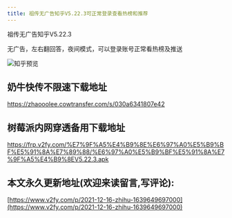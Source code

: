 ```yaml
---
title: 祖传无广告知乎V5.22.3可正常登录查看热榜和推荐
---
```




祖传无广告知乎V5.22.3

无广告，左右翻回答，夜间模式，可以登录账号正常看热榜及推送



![知乎预览](https://cdn.fangyuanxiaozhan.com/assets/1639649903670jKmAiG0m.jpeg)









## 奶牛快传不限速下载地址



https://zhaooolee.cowtransfer.com/s/030a6341807e42





## 树莓派内网穿透备用下载地址



https://frp.v2fy.com/%E7%9F%A5%E4%B9%8E%E6%97%A0%E5%B9%BF%E5%91%8A%E7%89%88/%E6%97%A0%E5%B9%BF%E5%91%8A%E7%9F%A5%E4%B9%8EV5.22.3.apk



## 本文永久更新地址(欢迎来读留言,写评论):

[https://www.v2fy.com/p/2021-12-16-zhihu-1639649697000](https://www.v2fy.com/p/2021-12-16-zhihu-1639649697000)
